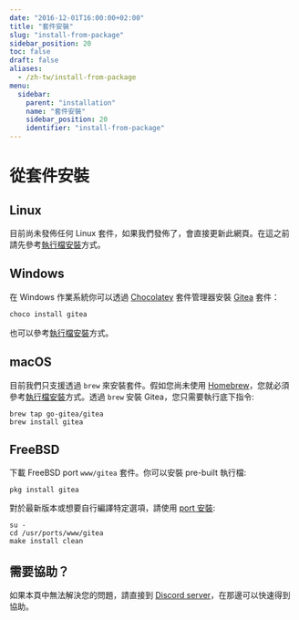 ```yaml
---
date: "2016-12-01T16:00:00+02:00"
title: "套件安裝"
slug: "install-from-package"
sidebar_position: 20
toc: false
draft: false
aliases:
  - /zh-tw/install-from-package
menu:
  sidebar:
    parent: "installation"
    name: "套件安裝"
    sidebar_position: 20
    identifier: "install-from-package"
---
```


# 從套件安裝

## Linux

目前尚未發佈任何 Linux 套件，如果我們發佈了，會直接更新此網頁。在這之前請先參考[執行檔安裝](installation/from-binary.md)方式。

## Windows

在 Windows 作業系統你可以透過 [Chocolatey](https://chocolatey.org/) 套件管理器安裝 [Gitea](https://chocolatey.org/packages/gitea) 套件：

```sh
choco install gitea
```

也可以參考[執行檔安裝](installation/from-binary.md)方式。

## macOS

目前我們只支援透過 `brew` 來安裝套件。假如您尚未使用 [Homebrew](http://brew.sh/)，您就必須參考[執行檔安裝](installation/from-binary.md)方式。透過 `brew` 安裝 Gitea，您只需要執行底下指令:

```
brew tap go-gitea/gitea
brew install gitea
```

## FreeBSD

下載 FreeBSD port `www/gitea` 套件。你可以安裝 pre-built 執行檔:

```
pkg install gitea
```

對於最新版本或想要自行編譯特定選項，請使用 [port 安裝](https://www.freebsd.org/doc/handbook/ports-using.html):

```
su -
cd /usr/ports/www/gitea
make install clean
```

## 需要協助？

如果本頁中無法解決您的問題，請直接到 [Discord server](https://discord.gg/Gitea)，在那邊可以快速得到協助。
